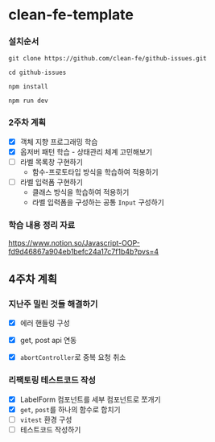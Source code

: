 # clean-fe-template

### 설치순서
```shell
git clone https://github.com/clean-fe/github-issues.git 

cd github-issues

npm install

npm run dev
```


### 2주차 계획

- [x] 객체 지향 프로그래밍 학습
- [x] 옵저버 패턴 학습 - 상태관리 체계 고민해보기
- [ ] 라벨 목록창 구현하기
  - 함수-프로토타입 방식을 학습하여 적용하기
- [ ] 라벨 입력폼 구현하기
  - 클래스 방식을 학습하여 적용하기
  - 라벨 입력폼을 구성하는 공통 `Input` 구성하기


### 학습 내용 정리 자료

https://www.notion.so/Javascript-OOP-fd9d46867a904eb1befc24a17c7f1b4b?pvs=4


## 4주차 계획

### 지난주 밀린 것들 해결하기

- [x] 에러 핸들링 구성
- [x] get, post api 연동
- [x] `abortController`로 중복 요청 취소


### 리팩토링 테스트코드 작성

- [x] LabelForm 컴포넌트를 세부 컴포넌트로 쪼개기
- [x] `get`, `post`를 하나의 함수로 합치기
- [ ] `vitest` 환경 구성
- [ ] 테스트코드 작성하기
